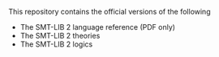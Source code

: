 This repository contains the official versions of the following

* The SMT-LIB 2 language reference (PDF only)
* The SMT-LIB 2 theories
* The SMT-LIB 2 logics
